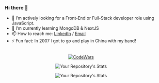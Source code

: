### Hi there 👋

- 🔭 I’m actively looking for a Front-End or Full-Stack developer role using JavaScript.
- 🌱 I’m currently learning MongoDB & NextJS
- 📫 How to reach me: [LinkedIn](https://www.linkedin.com/in/ben-teiko-marrett/) / [Email](benteiko@gmail.com)
- ⚡ Fun fact: In 2007 I got to go and play in China with my band!
<br/><br/>
<div style="text-align: center;">
 
[![CodeWars](https://www.codewars.com/users/BenTeiko/badges/large) ](https://www.codewars.com/users/BenTeiko)

![Your Repository's Stats](https://github-readme-stats.vercel.app/api?username=ben-marrett&show_icons=true)

![Your Repository's Stats](https://github-readme-stats.vercel.app/api/top-langs/?username=ben-marrett&theme=blue-green)

</div>

 <!-- 🤔 I’m looking for help with  -->
